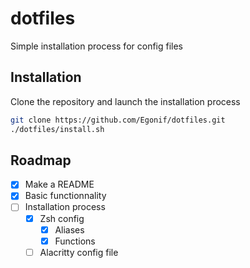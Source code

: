 # dotfiles

Simple installation process for config files

## Installation
Clone the repository and launch the installation process
```sh
git clone https://github.com/Egonif/dotfiles.git
./dotfiles/install.sh
```

## Roadmap
- [x] Make a README
- [x] Basic functionnality
- [ ] Installation process
    - [x] Zsh config
        - [x] Aliases
        - [x] Functions
    - [ ] Alacritty config file
